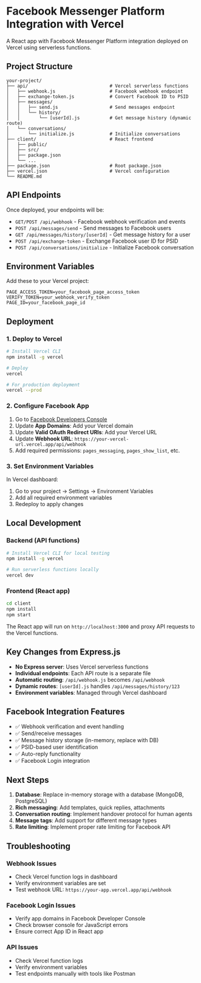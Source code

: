 # Facebook Messenger Platform Integration with Vercel

A React app with Facebook Messenger Platform integration deployed on Vercel using serverless functions.

## Project Structure

```
your-project/
├── api/                              # Vercel serverless functions
│   ├── webhook.js                    # Facebook webhook endpoint
│   ├── exchange-token.js             # Convert Facebook ID to PSID
│   ├── messages/
│   │   ├── send.js                   # Send messages endpoint
│   │   └── history/
│   │       └── [userId].js           # Get message history (dynamic route)
│   └── conversations/
│       └── initialize.js             # Initialize conversations
├── client/                           # React frontend
│   ├── public/
│   ├── src/
│   ├── package.json
│   └── ...
├── package.json                      # Root package.json
├── vercel.json                       # Vercel configuration
└── README.md
```

## API Endpoints

Once deployed, your endpoints will be:

- `GET/POST /api/webhook` - Facebook webhook verification and events
- `POST /api/messages/send` - Send messages to Facebook users
- `GET /api/messages/history/[userId]` - Get message history for a user
- `POST /api/exchange-token` - Exchange Facebook user ID for PSID
- `POST /api/conversations/initialize` - Initialize Facebook conversation

## Environment Variables

Add these to your Vercel project:

```env
PAGE_ACCESS_TOKEN=your_facebook_page_access_token
VERIFY_TOKEN=your_webhook_verify_token
PAGE_ID=your_facebook_page_id
```

## Deployment

### 1. Deploy to Vercel

```bash
# Install Vercel CLI
npm install -g vercel

# Deploy
vercel

# For production deployment
vercel --prod
```

### 2. Configure Facebook App

1. Go to [Facebook Developers Console](https://developers.facebook.com/apps/32902521059386)
2. Update **App Domains**: Add your Vercel domain
3. Update **Valid OAuth Redirect URIs**: Add your Vercel URL
4. Update **Webhook URL**: `https://your-vercel-url.vercel.app/api/webhook`
5. Add required permissions: `pages_messaging`, `pages_show_list`, etc.

### 3. Set Environment Variables

In Vercel dashboard:
1. Go to your project → Settings → Environment Variables
2. Add all required environment variables
3. Redeploy to apply changes

## Local Development

### Backend (API functions)
```bash
# Install Vercel CLI for local testing
npm install -g vercel

# Run serverless functions locally
vercel dev
```

### Frontend (React app)
```bash
cd client
npm install
npm start
```

The React app will run on `http://localhost:3000` and proxy API requests to the Vercel functions.

## Key Changes from Express.js

- **No Express server**: Uses Vercel serverless functions
- **Individual endpoints**: Each API route is a separate file
- **Automatic routing**: `/api/webhook.js` becomes `/api/webhook`
- **Dynamic routes**: `[userId].js` handles `/api/messages/history/123`
- **Environment variables**: Managed through Vercel dashboard

## Facebook Integration Features

- ✅ Webhook verification and event handling
- ✅ Send/receive messages
- ✅ Message history storage (in-memory, replace with DB)
- ✅ PSID-based user identification
- ✅ Auto-reply functionality
- ✅ Facebook Login integration

## Next Steps

1. **Database**: Replace in-memory storage with a database (MongoDB, PostgreSQL)
2. **Rich messaging**: Add templates, quick replies, attachments
3. **Conversation routing**: Implement handover protocol for human agents
4. **Message tags**: Add support for different message types
5. **Rate limiting**: Implement proper rate limiting for Facebook API

## Troubleshooting

### Webhook Issues
- Check Vercel function logs in dashboard
- Verify environment variables are set
- Test webhook URL: `https://your-app.vercel.app/api/webhook`

### Facebook Login Issues
- Verify app domains in Facebook Developer Console
- Check browser console for JavaScript errors
- Ensure correct App ID in React app

### API Issues
- Check Vercel function logs
- Verify environment variables
- Test endpoints manually with tools like Postman 